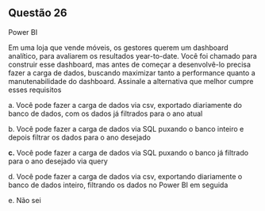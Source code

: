 

## Questão 26
Power BI

Em uma loja que vende móveis, os gestores querem um dashboard analítico, para avaliarem os resultados year-to-date.
Você foi chamado para construir esse dashboard, mas antes de começar a desenvolvê-lo precisa fazer a carga de dados, buscando maximizar tanto a performance quanto a manutenabilidade do dashboard.
Assinale a alternativa que melhor cumpre esses requisitos

a. Você pode fazer a carga de dados via csv, exportado diariamente do banco de dados, com os dados já filtrados para o ano atual

b. Você pode fazer a carga de dados via SQL puxando o banco inteiro e depois filtrar os dados para o ano desejado

**c.** Você pode fazer a carga de dados via SQL puxando o banco já filtrado para o ano desejado via query

d. Você pode fazer a carga de dados via csv, exportando diariamente o banco de dados inteiro, filtrando os dados no Power BI em seguida

e. Não sei




